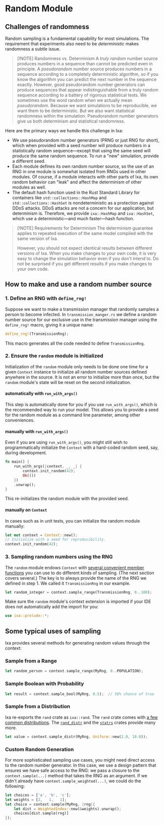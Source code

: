 # Random Module

## Challenges of randomness

Random sampling is a fundamental capability for most simulations. The requirement that experiments also need to be *deterministic* makes randomness a subtle issue.

> [!NOTE] Randomness vs. Determinism
> A *truly random* number source produces numbers in a sequence than cannot be predicted even in principle. A *pseudorandom* number source produces numbers in a sequence according to a completely deterministic algorithm, so if you know the algorithm you can predict the next number in the sequence exactly. However, good pseudorandom number generators can produce sequences that appear indistinguishable from a truly random sequence according to a battery of rigorous statistical tests. We sometimes use the word random when we actually mean *pseudorandom*.  Because we want simulations to be reproducible, we want them to be deterministic. But we also want statistical randomness within the simulation. Pseudorandom number generators give us both determinism and statistical randomness.

Here are the primary ways we handle this challenge in Ixa:

- We use pseudorandom number generators (PRNG or just RNG for short), which when provided with a seed number will produce numbers in a statistically random sequence—except that using the same seed will produce the same random sequence. To run a "new" simulation, provide a different seed.
- Each module defines its own random number source, so the use of an RNG in one module is somewhat isolated from RNGs used in other modules. Of course, if a module interacts with other parts of Ixa, its own random behavior can "leak" and affect the determinism of other modules as well.
- The default hash function used in the Rust Standard Library for containers like `std::collections::HashMap` and `std::collections::HashSet` is nondeterministic as a protection against DDoS attacks. DDoS attacks are not a concern for our application, but determinism is. Therefore, we provide `ixa::HashMap` and `ixa::HashSet`, which use a deterministic—and much faster—hash function.

> [!NOTE] Requirements for Determinism
> The determinism guarantee applies to repeated execution of the same model compiled with the same version of Ixa.
>
> However, you should not expect identical results between different versions of Ixa. When you make changes to your own code, it is very easy to change the simulation behavior even if you don't intend to. Do not be surprised if you get different results if you make changes to your own code.

## How to make and use a random number source

### 1. Define an RNG with `define_rng!`

Suppose we want to make a transmission manager that randomly samples a person to become infected. In `transmission_manger.rs` we define a random number source for our exclusive use in the transmission manager using the `define_rng!` macro, giving it a unique name:

```rust
define_rng!(TransmissionRng);
```

This macro generates all the code needed to define `TransmissionRng`.

### 2. Ensure the `random` module is initialized

Initialization of the `random` module only needs to be done one time for a given `Context` instance to initialize all random number sources defined anywhere in the source. It is not an error to initialize more than once, but the `random` module's state will be reset on the second initialization.

#### automatically with `run_with_args()`

This step is automatically done for you if you use `run_with_args()`, which is the recommended way to run your model. This allows you to provide a seed for the random module as a command line parameter, among other conveniences.

#### manually with `run_with_args()`

Even if you are using `run_with_args()`, you might still wish to programmatically initialize the `Context` with a hard-coded random seed, say, during development.

```rust
fn main() {
    run_with_args(|context, _, _| {
        context.init_random(42);
        Ok(())
    })
    .unwrap();
}
```

This re-initializes the random module with the provided seed.

#### manually on `Context`

In cases such as in unit tests, you can initialize the random module manually:

```rust
let mut context = Context::new();
// Initialize with a seed for reproducibility.
context.init_random(42);
```

### 3. Sampling random numbers using the RNG

The `random` module endows `Context` with [several convenient member functions](https://ixa.rs/doc/ixa/random/trait.ContextRandomExt.html) you can use to do different kinds of sampling. (The next section covers several.) The key is to always provide the name of the RNG we defined in step 1. We called it `TransmissionRng` in our example.

```rust
let random_integer = context.sample_range(TransmissionRng, 0..100);
```

Make sure the `random` module's context extension is imported if your IDE does not automatically add the import for you:

```rust
use ixa::prelude::*;
```

## Some typical uses of sampling

Ixa provides several methods for generating random values through the context:

### Sample from a Range

```rust
let random_person = context.sample_range(MyRng, 0..POPULATION);
```

### Sample Boolean with Probability

```rust
let result = context.sample_bool(MyRng, 0.5);  // 50% chance of true
```

### Sample from a Distribution

Ixa re-exports the `rand` crate as `ixa::rand`. The `rand` crate comes with [a few common distributions](https://docs.rs/rand/0.8.5/rand/distributions/index.html). The [`rand_distr`](https://docs.rs/rand_distr/latest/rand_distr/) and the [`statrs`](https://docs.rs/statrs/latest/statrs/distribution/index.html) crates provide many more.

```rust
let value = context.sample_distr(MyRng, Uniform::new(2.0, 10.0));
```

### Custom Random Generation

For more sophisticated sampling use cases, you might need direct access to the random number generator. In this case, we use a design pattern that ensures we have safe access to the RNG: we pass a closure to the `context.sample(...)` method that takes the RNG as an argument. If we didn't already have `context.sample_weighted(...)`, we could do the following:

```rust
let choices = ['a', 'b', 'c'];
let weights = [2,   1,   1];
let choice = context.sample(MyRng, |rng|{
    let dist = WeightedIndex::new(&weights).unwrap();
    choices[dist.sample(rng)]
});
```
